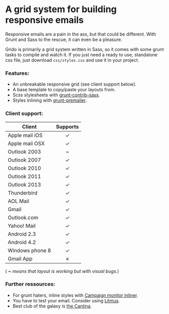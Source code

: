 # A grid system for building responsive emails 

Responsive emails are a pain in the ass, but that could be different. With Grunt and Sass to the rescue, it can even be a pleasure.

Grido is primarily a grid system written in Sass, so it comes with some grunt tasks to compile and watch it. If you just need a ready to use, standalone css file, just download `css/styles.css` and use it in your project.

### Features:

- An unbreakable responsive grid (see client support below).
- A base template to copy/paste your layouts from.
- Scss stylesheets with [grunt-contrib-sass](https://github.com/gruntjs/grunt-contrib-sass).
- Styles inlining with [grunt-premailer](https://github.com/dwightjack/grunt-premailer).

### Client support:

| Client           | Supports  |
|------------------|:---------:|
| Apple mail iOS   |     ✓     |
| Apple mail OSX   |     ✓     |
| Outlook 2003     |     ~     |
| Outlook 2007     |     ✓     |
| Outlook 2010     |     ✓     |
| Outlook 2011     |     ✓     |
| Outlook 2013     |     ✓     |
| Thunderbird      |     ✓     |
| AOL Mail         |     ✓     |
| Gmail            |     ✓     |
| Outlook.com      |     ✓     |
| Yahoo! Mail      |     ✓     |
| Android 2.3      |     ✓     |
| Android 4.2      |     ✓     |
| Windows phone 8  |     ✓     |
| Gmail App        |     ✗     |

( __~__ _means that layout is working but with visual bugs._)

### Further ressources:

- For grunt haters, inline styles with [Campaign monitor inliner](http://inliner.cm/).
- You have to test your email. Consider using [Litmus](https://litmus.com/).
- Best club of the galaxy is [the Cantina](http://www.starwars.com/databank/mos-eisley-cantina).